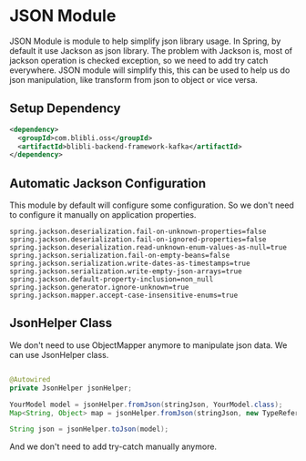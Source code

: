 # JSON Module

JSON Module is module to help simplify json library usage. In Spring, by default it use Jackson as json library.
The problem with Jackson is, most of jackson operation is checked exception, so we need to add try catch everywhere.
JSON module will simplify this, this can be used to help us do json manipulation, like transform from json to object or vice versa.

## Setup Dependency

```xml
<dependency>
  <groupId>com.blibli.oss</groupId>
  <artifactId>blibli-backend-framework-kafka</artifactId>
</dependency>
```

## Automatic Jackson Configuration

This module by default will configure some configuration. So we don't need to configure it manually on application properties.

```properties
spring.jackson.deserialization.fail-on-unknown-properties=false
spring.jackson.deserialization.fail-on-ignored-properties=false
spring.jackson.deserialization.read-unknown-enum-values-as-null=true
spring.jackson.serialization.fail-on-empty-beans=false
spring.jackson.serialization.write-dates-as-timestamps=true
spring.jackson.serialization.write-empty-json-arrays=true
spring.jackson.default-property-inclusion=non_null
spring.jackson.generator.ignore-unknown=true
spring.jackson.mapper.accept-case-insensitive-enums=true
```

## JsonHelper Class

We don't need to use ObjectMapper anymore to manipulate json data. We can use JsonHelper class.

```java

@Autowired
private JsonHelper jsonHelper;

YourModel model = jsonHelper.fromJson(stringJson, YourModel.class);
Map<String, Object> map = jsonHelper.fromJson(stringJson, new TypeReference<Map<String, Object>>(){});

String json = jsonHelper.toJson(model);
```

And we don't need to add try-catch manually anymore.